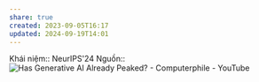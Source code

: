 ```yaml
---
share: true
created: 2023-09-05T16:17
updated: 2024-09-19T14:01
---
```

Khái niệm:: 
NeurIPS'24
Nguồn:: ![Has Generative AI Already Peaked? - Computerphile - YouTube](https://youtu.be/dDUC-LqVrPU?si=H161x-mOwjjMfhH7&t=479)
